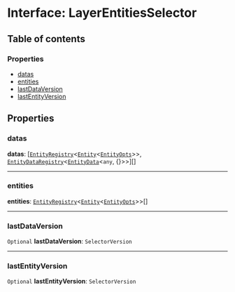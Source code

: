 # Interface: LayerEntitiesSelector

## Table of contents

### Properties

* [datas](/auto-docs/free-layout-editor/interfaces/LayerEntitiesSelector.md#datas)
* [entities](/auto-docs/free-layout-editor/interfaces/LayerEntitiesSelector.md#entities)
* [lastDataVersion](/auto-docs/free-layout-editor/interfaces/LayerEntitiesSelector.md#lastdataversion)
* [lastEntityVersion](/auto-docs/free-layout-editor/interfaces/LayerEntitiesSelector.md#lastentityversion)

## Properties

### datas

**datas**: \[[`EntityRegistry`](/auto-docs/free-layout-editor/interfaces/EntityRegistry.md)<[`Entity`](/auto-docs/free-layout-editor/classes/Entity-1.md)<[`EntityOpts`](/auto-docs/free-layout-editor/interfaces/EntityOpts.md)>>, [`EntityDataRegistry`](/auto-docs/free-layout-editor/interfaces/EntityDataRegistry.md)<[`EntityData`](/auto-docs/free-layout-editor/classes/EntityData.md)<`any`, {}>>]\[]

***

### entities

**entities**: [`EntityRegistry`](/auto-docs/free-layout-editor/interfaces/EntityRegistry.md)<[`Entity`](/auto-docs/free-layout-editor/classes/Entity-1.md)<[`EntityOpts`](/auto-docs/free-layout-editor/interfaces/EntityOpts.md)>>\[]

***

### lastDataVersion

`Optional` **lastDataVersion**: `SelectorVersion`

***

### lastEntityVersion

`Optional` **lastEntityVersion**: `SelectorVersion`
